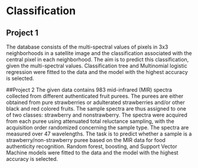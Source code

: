 # Classification

## Project 1
The database consists of the multi-spectral values of pixels in 3x3 neighborhoods in a satellite image and the classification associated with the central pixel in each neighborhood. 
The aim is to predict this classification, given the multi-spectral values.
Classification tree and Multinomial logistic regression were fitted to the data and the model with the highest accuracy is selected. 

##Project 2
The given data contains 983 mid-infrared (MIR) spectra collected from different authenticated fruit purees. The purees are either obtained from pure strawberries or adulterated strawberries and/or other black and red colored fruits. The sample spectra are thus assigned to one of two classes: strawberry and nonstrawberry. The spectra were acquired from each puree using attenuated total reluctance sampling, with the acquisition order randomized concerning the sample type. The spectra are measured over 47 wavelengths. 
The task is to predict whether a sample is a strawberry/non-strawberry puree based on the MIR data for food authenticity recognition.
Random forest, boosting, and Support Vector Machine models were fitted to the data and the model with the highest accuracy is selected. 
